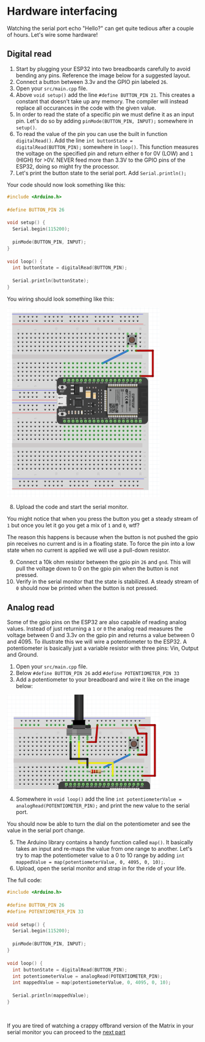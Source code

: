 # Hardware interfacing
Watching the serial port echo "Hello?" can get quite tedious after a couple of hours. Let's wire some hardware!

## Digital read
1. Start by plugging your ESP32 into two breadboards carefully to avoid bending any pins. Reference the image below for a suggested layout.
2. Connect a button between 3.3v and the GPIO pin labeled `26`.
3. Open your `src/main.cpp` file.
4. Above `void setup()` add the line `#define BUTTON_PIN 21`. This creates a constant that doesn't take up any memory. The compiler will instead replace all occurances in the code with the given value.
5. In order to read the state of a specific pin we must define it as an input pin. Let's do so by adding `pinMode(BUTTON_PIN, INPUT);` somewhere in `setup()`.
6. To read the value of the pin you can use the built in function `digitalRead()`. Add the line `int buttonState = digitalRead(BUTTON_PIN);` somewhere in `loop()`. This function measures the voltage on the specified pin and return either `0` for 0V (LOW) and `1` (HIGH) for >0V. NEVER feed more than 3.3V to the GPIO pins of the ESP32, doing so might fry the processor.
7. Let's print the button state to the serial port. Add `Serial.println();`

Your code should now look something like this:
```cpp
#include <Arduino.h>

#define BUTTON_PIN 26

void setup() {
  Serial.begin(115200);

  pinMode(BUTTON_PIN, INPUT);
}

void loop() {
  int buttonState = digitalRead(BUTTON_PIN);
  
  Serial.println(buttonState);
}
```
You wiring should look something like this:

<img src="images/button-wiring.png"  width="400px" />

8. Upload the code and start the serial monitor.

You might notice that when you press the button you get a steady stream of `1` but once you let it go you get a mix of `1` and `0`, wtf?

The reason this happens is because when the button is not pushed the gpio pin receives no current and is in a floating state. To force the pin into a low state when no current is applied we will use a pull-down resistor.

9. Connect a 10k ohm resistor between the gpio pin `26` and `gnd`. This will pull the voltage down to 0 on the gpio pin when the button is not pressed.
10. Verify in the serial monitor that the state is stabilized. A steady stream of `0` should now be printed when the button is not pressed.


## Analog read
Some of the gpio pins on the ESP32 are also capable of reading analog values. Instead of just returning a `1` or `0` the analog read measures the voltage between 0 and 3.3v on the gpio pin and returns a value between 0 and 4095.
To illustrate this we will wire a potentiometer to the ESP32. A potentiometer is basically just a variable resistor with three pins: Vin, Output and Ground.

1. Open your `src/main.cpp` file.
2. Below `#define BUTTON_PIN 26` add `#define POTENTIOMETER_PIN 33`
3. Add a potentiometer to your breadboard and wire it like on the image below:

<img src="images/potentiometer-wiring.png" width="400px">

4. Somewhere in `void loop()` add the line `int potentiometerValue = analogRead(POTENTIOMETER_PIN);` and print the new value to the serial port.

You should now be able to turn the dial on the potentiometer and see the value in the serial port change.

5. The Arduino library contains a handy function called `map()`. It basically takes an input and re-maps the value from one range to another. 
Let's try to map the potentiometer value to a 0 to 10 range by adding `int mappedValue = map(potentiometerValue, 0, 4095, 0, 10);`.
6. Upload, open the serial monitor and strap in for the ride of your life.

The full code:

```cpp
#include <Arduino.h>

#define BUTTON_PIN 26
#define POTENTIOMETER_PIN 33

void setup() {
  Serial.begin(115200);

  pinMode(BUTTON_PIN, INPUT);
}

void loop() {
  int buttonState = digitalRead(BUTTON_PIN);
  int potentiometerValue = analogRead(POTENTIOMETER_PIN);
  int mappedValue = map(potentiometerValue, 0, 4095, 0, 10);

  Serial.println(mappedValue);
}
```
<br/>

If you are tired of watching a crappy offbrand version of the Matrix in your serial monitor you can proceed to the [next part](3.ux.md)